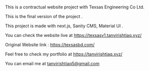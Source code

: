 This is a contractual website project with Texsas Engineering Co Ltd.

This is the final version of the project .

This project is made with next.js, Sanity CMS, Material UI .

You can check the website live at https://texsasv1.tanvirishtiaq.xyz/

Original Website link : https://texsasbd.com/

Feel free to check my portfolio at https://tanvirishtiaq.xyz/

You can email me at tanvirishtiaq5@gmail.com

